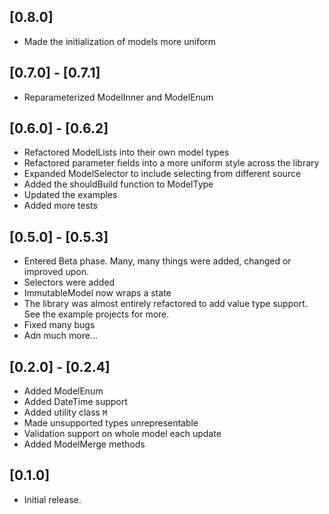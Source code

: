 ## [0.8.0]

- Made the initialization of models more uniform

## [0.7.0] - [0.7.1]

- Reparameterized ModelInner and ModelEnum

## [0.6.0] - [0.6.2]

- Refactored ModelLists into their own model types
- Refactored parameter fields into a more uniform style across the library
- Expanded ModelSelector to include selecting from different source
- Added the shouldBuild function to ModelType
- Updated the examples
- Added more tests

## [0.5.0] - [0.5.3]

- Entered Beta phase. Many, many things were added, changed or improved upon.
- Selectors were added
- ImmutableModel now wraps a state
- The library was almost entirely refactored to add value type support. See the example projects for more.
- Fixed many bugs
- Adn much more...

## [0.2.0] - [0.2.4]

- Added ModelEnum
- Added DateTime support
- Added utility class `M`
- Made unsupported types unrepresentable
- Validation support on whole model each update
- Added ModelMerge methods

## [0.1.0]

- Initial release.
